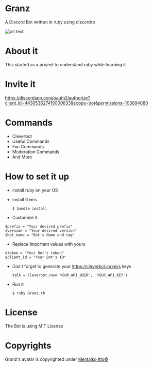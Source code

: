 # Granz
A Discord Bot written in ruby using discordrb

![alt text](https://i.imgur.com/cSz9Ckv.jpg)
# About it
This started as a project to understand ruby while learning it
# Invite it
https://discordapp.com/oauth2/authorize?client_id=443053627419000833&scope=bot&permissions=103894080
# Commands
- Cleverbot
- Useful Commands
- Fun Commands
- Moderation Commands
- And More
# How to set it up
- Install ruby on your OS
- Install Gems

	`$ bundle install`
- Customize it

```
$prefix = "Your desired prefix"
$version = "Your desired version"
$bot_name = "Bot's Name and tag"
```
- Replace Important values with yours
```
$token = "Your Bot's token"
$client_id = "Your Bot's ID"
```
- Don't forget to generate your https://cleverbot.io/keys keys
	
    `talk = Cleverbot.new('YOUR_API_USER', 'YOUR_API_KEY')`
- Run it

	`$ ruby Granz.rb`
# License
 The Bot is using MIT License
# Copyrights
Granz's avatar is copyrighted under [Mentaiko Itto©](https://twitter.com/ittorasii)
